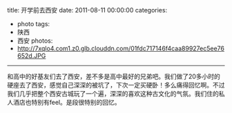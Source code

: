 title: 开学前去西安
date: 2011-08-11 00:00:00
categories:
- photo
tags:
- 陕西
- 西安
photos:
- http://7xqlo4.com1.z0.glb.clouddn.com/01fdc717146f4caa89927ec5ee76652d.JPG
---

和高中的好基友们去了西安，差不多是高中最好的兄弟吧。我们做了20多小时的硬座去了西安，感觉自己深深的被坑了，下次一定买硬卧！多么痛得回忆啊。不过我们几乎把整个西安古城玩了一个遍，深深的喜欢这种古文化的气氛。我们住的私人酒店也特别有feel。是段很特别的回忆。